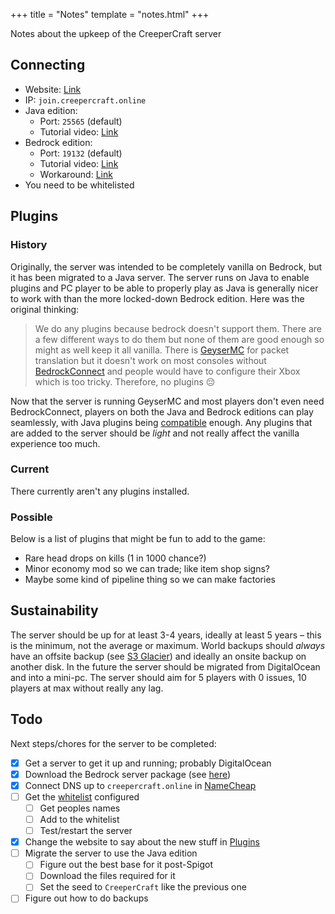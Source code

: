 +++
title = "Notes"
template = "notes.html"
+++

Notes about the upkeep of the CreeperCraft server
## Connecting
- Website: [Link](https://creepercraft.online)
- IP: `join.creepercraft.online`
- Java edition:
	- Port: `25565` (default)
	- Tutorial video: [Link](https://www.youtube.com/watch?v=RlLsdP-F3lM)
- Bedrock edition:
	- Port: `19132` (default)
	- Tutorial video: [Link](https://www.youtube.com/watch?v=wA_Wknnw3qc)
	- Workaround: [Link](https://github.com/Pugmatt/BedrockConnect?tab=readme-ov-file#tutorials)
- You need to be whitelisted
## Plugins
### History
Originally, the server was intended to be completely vanilla on Bedrock, but it has been migrated to a Java server. The server runs on Java to enable plugins and PC player to be able to properly play as Java is generally nicer to work with than the more locked-down Bedrock edition. Here was the original thinking:

> We do any plugins because bedrock doesn't support them. There are a few different ways to do them but none of them are good enough so might as well keep it all vanilla. There is [GeyserMC](https://geysermc.org/) for packet translation but it doesn't work on most consoles without [BedrockConnect](https://github.com/Pugmatt/BedrockConnect) and people would have to configure their Xbox which is too tricky. Therefore, no plugins 😔

Now that the server is running GeyserMC and most players don't even need BedrockConnect, players on both the Java and Bedrock editions can play seamlessly, with Java plugins being [compatible](https://wiki.geysermc.org/geyser/faq/#what-plugins-dont-work-with-geyser) enough. Any plugins that are added to the server should be *light* and not really affect the vanilla experience too much.
### Current
There currently aren't any plugins installed.
### Possible
Below is a list of plugins that might be fun to add to the game:
- Rare head drops on kills (1 in 1000 chance?)
- Minor economy mod so we can trade; like item shop signs?
- Maybe some kind of pipeline thing so we can make factories
## Sustainability
The server should be up for at least 3-4 years, ideally at least 5 years – this is the minimum, not the average or maximum. World backups should *always* have an offsite backup (see [S3 Glacier](https://aws.amazon.com/s3/storage-classes/glacier/)) and ideally an onsite backup on another disk. In the future the server should be migrated from DigitalOcean and into a mini-pc. The server should aim for 5 players with 0 issues, 10 players at max without really any lag.
## Todo
Next steps/chores for the server to be completed:
- [x] Get a server to get it up and running; probably DigitalOcean
- [x] Download the Bedrock server package (see [here](https://www.minecraft.net/en-us/download/server/bedrock))
- [x] Connect DNS up to `creepercraft.online` in [NameCheap](https://www.namecheap.com/)
- [ ] Get the [whitelist](https://www.google.com/search?client=firefox-b-d&q=bedrock+how+to+configure+whitelist) configured
	- [ ] Get peoples names
	- [ ] Add to the whitelist
	- [ ] Test/restart the server
- [x] Change the website to say about the new stuff in [Plugins](#plugins)
- [ ] Migrate the server to use the Java edition
	- [ ] Figure out the best base for it post-Spigot
	- [ ] Download the files required for it
	- [ ] Set the seed to `CreeperCraft` like the previous one
- [ ] Figure out how to do backups